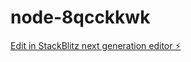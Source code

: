 # node-8qcckkwk

[Edit in StackBlitz next generation editor ⚡️](https://stackblitz.com/~/github.com/gmth6789/node-8qcckkwk)